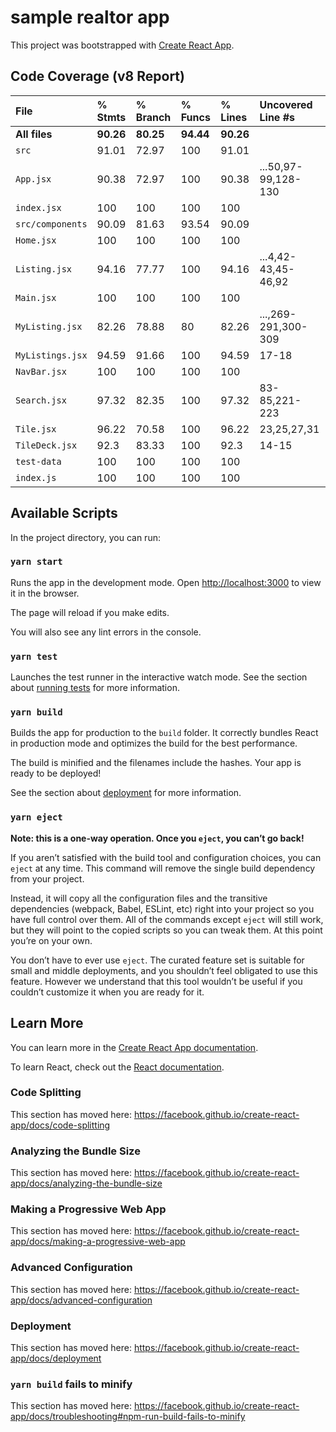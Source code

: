 # sample realtor app

This project was bootstrapped with [Create React App](https://github.com/facebook/create-react-app).

## Code Coverage (v8 Report)

| File           | % Stmts | % Branch | % Funcs | % Lines | Uncovered Line #s   |
| :------------- | :------ | :------- | :------ | :------ | :------------------ |
| **All files** | **90.26** | **80.25** | **94.44** | **90.26** |                     |
| `src`          | 91.01   | 72.97    | 100     | 91.01   |                     |
| `App.jsx`      | 90.38   | 72.97    | 100     | 90.38   | ...50,97-99,128-130 |
| `index.jsx`    | 100     | 100      | 100     | 100     |                     |
| `src/components` | 90.09   | 81.63    | 93.54   | 90.09   |                     |
| `Home.jsx`     | 100     | 100      | 100     | 100     |                     |
| `Listing.jsx`  | 94.16   | 77.77    | 100     | 94.16   | ...4,42-43,45-46,92 |
| `Main.jsx`     | 100     | 100      | 100     | 100     |                     |
| `MyListing.jsx`| 82.26   | 78.88    | 80      | 82.26   | ...,269-291,300-309 |
| `MyListings.jsx`| 94.59  | 91.66    | 100     | 94.59   | 17-18               |
| `NavBar.jsx`   | 100     | 100      | 100     | 100     |                     |
| `Search.jsx`   | 97.32   | 82.35    | 100     | 97.32   | 83-85,221-223       |
| `Tile.jsx`     | 96.22   | 70.58    | 100     | 96.22   | 23,25,27,31         |
| `TileDeck.jsx` | 92.3    | 83.33    | 100     | 92.3    | 14-15               |
| `test-data`    | 100     | 100      | 100     | 100     |                     |
| `index.js`     | 100     | 100      | 100     | 100     |                     |

## Available Scripts

In the project directory, you can run:

### `yarn start`

Runs the app in the development mode.
Open [http://localhost:3000](http://localhost:3000) to view it in the browser.

The page will reload if you make edits.

You will also see any lint errors in the console.

### `yarn test`

Launches the test runner in the interactive watch mode.
See the section about [running tests](https://facebook.github.io/create-react-app/docs/running-tests) for more information.

### `yarn build`

Builds the app for production to the `build` folder.
It correctly bundles React in production mode and optimizes the build for the best performance.

The build is minified and the filenames include the hashes.
Your app is ready to be deployed!

See the section about [deployment](https://facebook.github.io/create-react-app/docs/deployment) for more information.

### `yarn eject`

**Note: this is a one-way operation. Once you `eject`, you can’t go back!**

If you aren’t satisfied with the build tool and configuration choices, you can `eject` at any time. This command will remove the single build dependency from your project.

Instead, it will copy all the configuration files and the transitive dependencies (webpack, Babel, ESLint, etc) right into your project so you have full control over them. All of the commands except `eject` will still work, but they will point to the copied scripts so you can tweak them. At this point you’re on your own.

You don’t have to ever use `eject`. The curated feature set is suitable for small and middle deployments, and you shouldn’t feel obligated to use this feature. However we understand that this tool wouldn’t be useful if you couldn’t customize it when you are ready for it.

## Learn More

You can learn more in the [Create React App documentation](https://facebook.github.io/create-react-app/docs/getting-started).

To learn React, check out the [React documentation](https://reactjs.org/).

### Code Splitting

This section has moved here: <https://facebook.github.io/create-react-app/docs/code-splitting>

### Analyzing the Bundle Size

This section has moved here: <https://facebook.github.io/create-react-app/docs/analyzing-the-bundle-size>

### Making a Progressive Web App

This section has moved here: <https://facebook.github.io/create-react-app/docs/making-a-progressive-web-app>

### Advanced Configuration

This section has moved here: <https://facebook.github.io/create-react-app/docs/advanced-configuration>

### Deployment

This section has moved here: <https://facebook.github.io/create-react-app/docs/deployment>

### `yarn build` fails to minify

This section has moved here: <https://facebook.github.io/create-react-app/docs/troubleshooting#npm-run-build-fails-to-minify>
